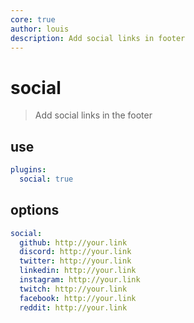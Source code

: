 ```yaml
---
core: true
author: louis
description: Add social links in footer
---
```

# social

> Add social links in the footer

## use

```yaml
plugins:
  social: true
```

## options

```yaml
social:
  github: http://your.link
  discord: http://your.link
  twitter: http://your.link
  linkedin: http://your.link
  instagram: http://your.link
  twitch: http://your.link
  facebook: http://your.link
  reddit: http://your.link
```
